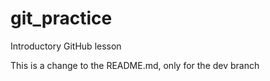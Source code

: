 # git_practice
Introductory GitHub lesson

This is a change to the README.md, only for the dev branch
